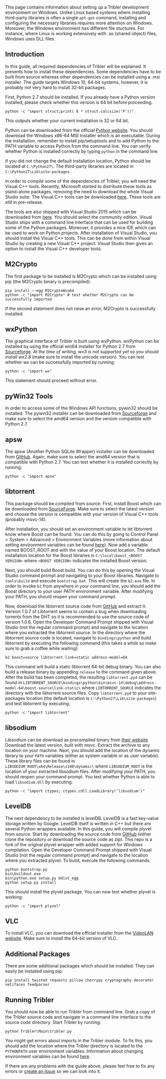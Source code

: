 This page contains information about setting up a Tribler development environment on Windows. Unlike Linux based systems where installing third-party libraries is often a single `apt-get` command, installing and configuring the necessary libraries requires more attention on Windows. Moreover, the Windows environment has different file stuctures. For instance, where Linux is working extensively with .so (shared object) files, Windows uses DLL files.

## Introduction
In this guide, all required dependencies of Tribler will be explained. It presents how to install these dependencies. Some dependencies have to be built from source whereas other dependencies can be installed using a .msi installer. The guide targets Windows 10, 64-bit systems, however, it is probably not very hard to install 32-bit packages.

First, Python 2.7 should be installed. If you already have a Python version installed, please check whether this version is 64 bit before proceeding.

```
python -c "import struct;print( 8 * struct.calcsize('P'))"
```

This outputs whether your current installation is 32 or 64 bit.

Python can be downloaded from the official [Python website](https://www.python.org/downloads/release/python-2710/). You should download the Windows x86-64 MSI Installer which is an executable. During the installation, remember to install pip/setuptools and to add Python to the PATH variable to access Python from the command line. You can verify whether Python is installed correctly by typing `python` in the command line.

If you did not change the default installation location, Python should be located at `C:\Python27\`. The third-party libraries are located in `C:\Python27\Lib\site-packages`.

In order to compile some of the dependencies of Tribler, you will need the Visual C++ tools. Recently, Microsoft started to distribute these tools as stand-alone packages, removing the need to download the whole Visual Studio suite. The Visual C++ tools can be downloaded [here](http://blogs.msdn.com/b/vcblog/archive/2015/11/02/announcing-visual-c-build-tools-2015-standalone-c-tools-for-build-environments.aspx). These tools are still in pre-release.

The tools are also shipped with Visual Studio 2015 which can be downloaded from [here](https://www.visualstudio.com/downloads/download-visual-studio-vs). You should select the community edition. Visual Studio ships with a command line interface that can be used for building some of the Python packages. Moreover, it provides a nice IDE which can be used to work on Python projects. After installation of Visual Studio, you should install the Visual C++ tools. This can be done from within Visual Studio by creating a new Visual C++ project. Visual Studio then gives an option to install the Visual C++ developer tools.

## M2Crypto
The first package to be installed is M2Crypto which can be installed using pip (the M2Crypto binary is precompiled):

```
pip install —-egg M2CryptoWin64
python -c "import M2Crypto" # test whether M2Crypto can be successfully imported
```

If the second statement does not raise an error, M2Crypto is successfully installed.

## wxPython
The graphical interface of Tribler is built using wxPython. wxPython can be installed by using the official win64 installer for Python 2.7 from [Sourceforge](http://sourceforge.net/projects/wxpython/files/wxPython). *At the time of writing, wx3 is not supported yet so you should install wx2.8* (make sure to install the unicode version). You can test whether wx can be successfully imported by running:

```
python -c "import wx"
```

This statement should proceed without error.

## pyWin32 Tools
In order to access some of the Windows API functions, pywin32 should be installed. The pywin32 installer can be downloaded from [Sourceforge](http://sourceforge.net/projects/pywin32/files/pywin32/) and make sure to select the amd64 version and the version compatible with Python 2.7.

## apsw
The apsw (Another Python SQLite Wrapper) installer can be downloaded from [GitHub](https://github.com/rogerbinns/apsw/releases). Again, make sure to select the amd64 version that is compatible with Python 2.7. You can test whether it is installed correctly by running:

```
python -c "import apsw"
```

## libtorrent
This package should be compiled from source. First, install Boost which can be downloaded from [SourceForge](http://sourceforge.net/projects/boost/files/boost-binaries/). Make sure to select the latest version and choose the version is compatible with your version of Visual C++ tools (probably msvc-14).

After installation, you should set an environment variable to let libtorrent know where Boost can be found. You can do this by going to Control Panel > System > Advanced > Environment Variables (more information about setting environment variables can be found [here](http://www.computerhope.com/issues/ch000549.htm)). Now add a variable named BOOST_ROOT and with the value of your Boost location. The default installation location for the Boost libraries is `C:\local\boost_<BOOST VERSION>` where `<BOOST VERSION>` indicates the installed Boost version.

Next, you should build Boost.build. You can do this by opening the Visual Studio command prompt and navigating to your Boost libraries. Navigate to `tools\build` and execute `bootstrap.bat`. This will create the `b2.exe` file. In order to invoke `b2` from anywhere in your command line, you should add the Boost directory to your user PATH environment variable. After modifying your PATH, you should reopen your command prompt.

Now, download the libtorrent source code from [GitHub](https://github.com/arvidn/libtorrent/releases) and extract it. Version 1.0.7 of Libtorrent seems to contain a bug when downloading torrents from the DHT so it is recommended to use the source code of version 1.0.6. Open the Developer Command Prompt shipped with Visual Studio (not the regular command prompt) and navigate to the location where you extracted the libtorrent source. In the directory where the libtorrent source code is located, navigate to `bindings\python` and build libtorrent by executing the following command (this takes a while so make sure to grab a coffee while waiting):

```
b2 boost=source libtorrent-link=static address-model=64
```

This command will build a static libtorrent 64-bit debug binary. You can also build a release binary by appending `release` to the command given above. After the build has been completed, the resulting `libtorrent.pyd` can be found in `LIBTORRENT_SOURCE\bindings\python\bin\msvc-14\debug\address-model-64\boost-source\link-static\` where `LIBTORRENT_SOURCE` indicates the directory with the libtorrent source files. Copy `libtorrent.pyd` to your site-packages location (the default location is `C:\Python27\Lib\site-packages`) and test libtorrent by executing:

```
python -c "import libtorrent"
```

## libsodium
Libsodium can be download as precompiled binary from [their website](https://download.libsodium.org/libsodium/releases/). Download the latest version, built with msvc. Extract the archive to any location on your machine. Next, you should add the location of the dynamic library to your `PATH` variables (either as system variable or as user variable). These library files can be found in `LIBSODIUM_ROOT\x64\Release\v140\dynamic\` where `LIBSODIUM_ROOT` is the location of your extracted libsodium files. After modifying your PATH, you should reopen your command prompt. You test whether Python is able to load `libsodium.dll` by executing:

```
python -c "import ctypes; ctypes.cdll.LoadLibrary('libsodium')"
```

## LevelDB
The next dependency to be installed is levelDB. LevelDB is a fast key-value storage written by Google. LevelDB itself is written in C++ but there are several Python wrappers available. In this guide, you will compile plyvel from source. Start by downloading the source code from [GitHub](https://github.com/numion/plyvel) (either clone the repository or download the source code as zip). This repo is a fork of the original plyvel wrapper with added support for Windows compilation. Open the Developer Command Prompt shipped with Visual Studio (not the regular command prompt) and navigate to the location where you extracted plyvel. To build, execute the following commands:

```
python bootstrap.py
bin\buildout.exe
bin\python.exe setup.py bdist_egg
python setup.py install
```

This should install the plyvel package. You can now test whether plyvel is working:

```
python -c "import plyvel"
```

## VLC
To install VLC, you can download the official installer from the [VideoLAN website](http://www.videolan.org/vlc/download-windows.html). Make sure to install the 64-bit version of VLC.

## Additional Packages
There are some additional packages which should be installed. They can easily be installed using pip:

```
pip install twisted requests pillow cherrypy cryptography decorator netifaces feedparser
```

## Running Tribler
You should now be able to run Tribler from command line. Grab a copy of the Tribler source code and navigate in a command line interface to the source code directory. Start Tribler by running:

```
python Tribler\Main\tribler.py
```

You might get errors about imports in the Tribler module. To fix this, you should add the location where the Tribler directory is located to the `PYTHONPATH` user environment variables. Information about changing environment variables can be found [here](http://www.computerhope.com/issues/ch000549.htm).

If there are any problems with the guide above, please feel free to fix any errors or [create an issue](https://github.com/Tribler/tribler/issues/new) so we can look into it.
